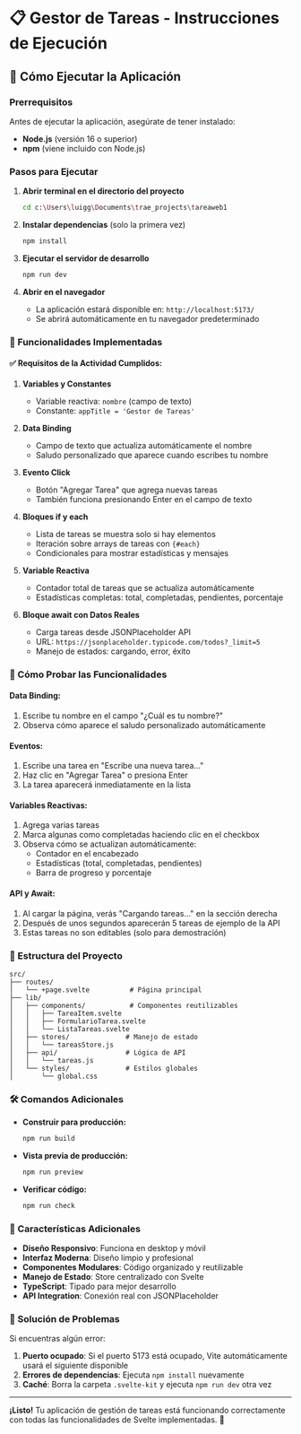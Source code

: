 # 📋 Gestor de Tareas - Instrucciones de Ejecución

## 🚀 Cómo Ejecutar la Aplicación

### Prerrequisitos
Antes de ejecutar la aplicación, asegúrate de tener instalado:
- **Node.js** (versión 16 o superior)
- **npm** (viene incluido con Node.js)

### Pasos para Ejecutar

1. **Abrir terminal en el directorio del proyecto**
   ```bash
   cd c:\Users\luigg\Documents\trae_projects\tareaweb1
   ```

2. **Instalar dependencias** (solo la primera vez)
   ```bash
   npm install
   ```

3. **Ejecutar el servidor de desarrollo**
   ```bash
   npm run dev
   ```

4. **Abrir en el navegador**
   - La aplicación estará disponible en: `http://localhost:5173/`
   - Se abrirá automáticamente en tu navegador predeterminado

### 🎯 Funcionalidades Implementadas

#### ✅ Requisitos de la Actividad Cumplidos:

1. **Variables y Constantes**
   - Variable reactiva: `nombre` (campo de texto)
   - Constante: `appTitle = 'Gestor de Tareas'`

2. **Data Binding**
   - Campo de texto que actualiza automáticamente el nombre
   - Saludo personalizado que aparece cuando escribes tu nombre

3. **Evento Click**
   - Botón "Agregar Tarea" que agrega nuevas tareas
   - También funciona presionando Enter en el campo de texto

4. **Bloques if y each**
   - Lista de tareas se muestra solo si hay elementos
   - Iteración sobre arrays de tareas con `{#each}`
   - Condicionales para mostrar estadísticas y mensajes

5. **Variable Reactiva**
   - Contador total de tareas que se actualiza automáticamente
   - Estadísticas completas: total, completadas, pendientes, porcentaje

6. **Bloque await con Datos Reales**
   - Carga tareas desde JSONPlaceholder API
   - URL: `https://jsonplaceholder.typicode.com/todos?_limit=5`
   - Manejo de estados: cargando, error, éxito

### 🧪 Cómo Probar las Funcionalidades

#### Data Binding:
1. Escribe tu nombre en el campo "¿Cuál es tu nombre?"
2. Observa cómo aparece el saludo personalizado automáticamente

#### Eventos:
1. Escribe una tarea en "Escribe una nueva tarea..."
2. Haz clic en "Agregar Tarea" o presiona Enter
3. La tarea aparecerá inmediatamente en la lista

#### Variables Reactivas:
1. Agrega varias tareas
2. Marca algunas como completadas haciendo clic en el checkbox
3. Observa cómo se actualizan automáticamente:
   - Contador en el encabezado
   - Estadísticas (total, completadas, pendientes)
   - Barra de progreso y porcentaje

#### API y Await:
1. Al cargar la página, verás "Cargando tareas..." en la sección derecha
2. Después de unos segundos aparecerán 5 tareas de ejemplo de la API
3. Estas tareas no son editables (solo para demostración)

### 📁 Estructura del Proyecto

```
src/
├── routes/
│   └── +page.svelte          # Página principal
├── lib/
│   ├── components/           # Componentes reutilizables
│   │   ├── TareaItem.svelte
│   │   ├── FormularioTarea.svelte
│   │   └── ListaTareas.svelte
│   ├── stores/              # Manejo de estado
│   │   └── tareasStore.js
│   ├── api/                 # Lógica de API
│   │   └── tareas.js
│   └── styles/              # Estilos globales
│       └── global.css
```

### 🛠️ Comandos Adicionales

- **Construir para producción:**
  ```bash
  npm run build
  ```

- **Vista previa de producción:**
  ```bash
  npm run preview
  ```

- **Verificar código:**
  ```bash
  npm run check
  ```

### 🎨 Características Adicionales

- **Diseño Responsivo**: Funciona en desktop y móvil
- **Interfaz Moderna**: Diseño limpio y profesional
- **Componentes Modulares**: Código organizado y reutilizable
- **Manejo de Estado**: Store centralizado con Svelte
- **TypeScript**: Tipado para mejor desarrollo
- **API Integration**: Conexión real con JSONPlaceholder

### 🐛 Solución de Problemas

Si encuentras algún error:

1. **Puerto ocupado**: Si el puerto 5173 está ocupado, Vite automáticamente usará el siguiente disponible
2. **Errores de dependencias**: Ejecuta `npm install` nuevamente
3. **Caché**: Borra la carpeta `.svelte-kit` y ejecuta `npm run dev` otra vez

---

**¡Listo!** Tu aplicación de gestión de tareas está funcionando correctamente con todas las funcionalidades de Svelte implementadas. 🎉